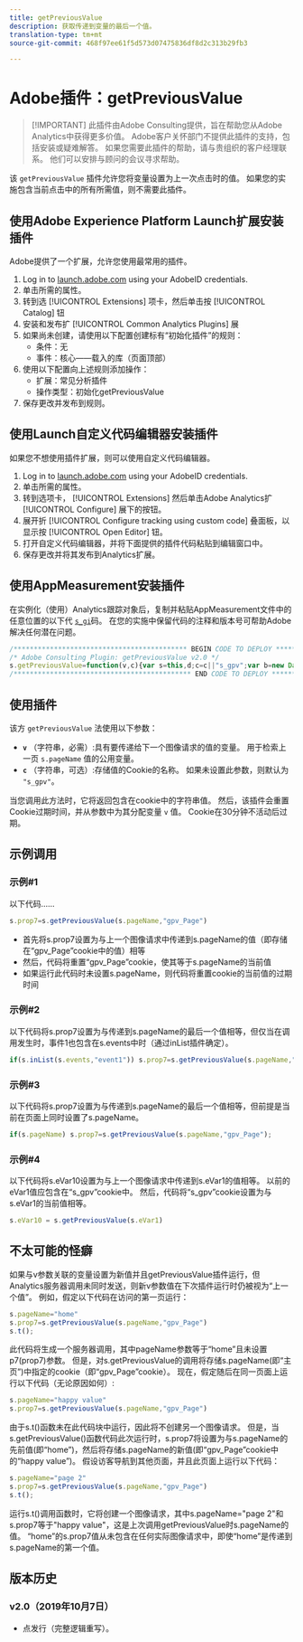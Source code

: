 ```yaml
---
title: getPreviousValue
description: 获取传递到变量的最后一个值。
translation-type: tm+mt
source-git-commit: 468f97ee61f5d573d07475836df8d2c313b29fb3

---
```



# Adobe插件：getPreviousValue

> [!IMPORTANT] 此插件由Adobe Consulting提供，旨在帮助您从Adobe Analytics中获得更多价值。 Adobe客户关怀部门不提供此插件的支持，包括安装或疑难解答。 如果您需要此插件的帮助，请与贵组织的客户经理联系。 他们可以安排与顾问的会议寻求帮助。

该 `getPreviousValue` 插件允许您将变量设置为上一次点击时的值。 如果您的实施包含当前点击中的所有所需值，则不需要此插件。

## 使用Adobe Experience Platform Launch扩展安装插件

Adobe提供了一个扩展，允许您使用最常用的插件。

1. Log in to [launch.adobe.com](https://launch.adobe.com) using your AdobeID credentials.
1. 单击所需的属性。
1. 转到选 [!UICONTROL Extensions] 项卡，然后单击按 [!UICONTROL Catalog] 钮
1. 安装和发布扩 [!UICONTROL Common Analytics Plugins] 展
1. 如果尚未创建，请使用以下配置创建标有“初始化插件”的规则：
   * 条件：无
   * 事件：核心——载入的库（页面顶部）
1. 使用以下配置向上述规则添加操作：
   * 扩展：常见分析插件
   * 操作类型：初始化getPreviousValue
1. 保存更改并发布到规则。

## 使用Launch自定义代码编辑器安装插件

如果您不想使用插件扩展，则可以使用自定义代码编辑器。

1. Log in to [launch.adobe.com](https://launch.adobe.com) using your AdobeID credentials.
1. 单击所需的属性。
1. 转到选项卡， [!UICONTROL Extensions] 然后单击Adobe Analytics扩 [!UICONTROL Configure] 展下的按钮。
1. 展开折 [!UICONTROL Configure tracking using custom code] 叠面板，以显示按 [!UICONTROL Open Editor] 钮。
1. 打开自定义代码编辑器，并将下面提供的插件代码粘贴到编辑窗口中。
1. 保存更改并将其发布到Analytics扩展。

## 使用AppMeasurement安装插件

在实例化（使用）Analytics跟踪对象后，复制并粘贴AppMeasurement文件中的任意位置的以下代 [`s_gi`](../functions/s-gi.md)码。 在您的实施中保留代码的注释和版本号可帮助Adobe解决任何潜在问题。

```js
/******************************************* BEGIN CODE TO DEPLOY *******************************************/
/* Adobe Consulting Plugin: getPreviousValue v2.0 */
s.getPreviousValue=function(v,c){var s=this,d;c=c||"s_gpv";var b=new Date;b.setTime(b.getTime()+18E5);s.c_r(c)&&(d=s.c_r(c)); v?s.c_w(c,v,b):s.c_w(c,d,b);return d};
/******************************************** END CODE TO DEPLOY ********************************************/
```

## 使用插件

该方 `getPreviousValue` 法使用以下参数：

* **`v`** （字符串，必需）:具有要传递给下一个图像请求的值的变量。 用于检索上一页 `s.pageName` 值的公用变量。
* **`c`** （字符串，可选）:存储值的Cookie的名称。  如果未设置此参数，则默认为 `"s_gpv"`。

当您调用此方法时，它将返回包含在cookie中的字符串值。 然后，该插件会重置Cookie过期时间，并从参数中为其分配变量 `v` 值。 Cookie在30分钟不活动后过期。

## 示例调用

### 示例#1

以下代码……

```js
s.prop7=s.getPreviousValue(s.pageName,"gpv_Page")
```

* 首先将s.prop7设置为与上一个图像请求中传递到s.pageName的值（即存储在“gpv_Page”cookie中的值）相等
* 然后，代码将重置“gpv_Page”cookie，使其等于s.pageName的当前值
* 如果运行此代码时未设置s.pageName，则代码将重置cookie的当前值的过期时间

### 示例#2

以下代码将s.prop7设置为与传递到s.pageName的最后一个值相等，但仅当在调用发生时，事件1也包含在s.events中时（通过inList插件确定）。

```js
if(s.inList(s.events,"event1")) s.prop7=s.getPreviousValue(s.pageName,"gpv_Page");
```

### 示例#3

以下代码将s.prop7设置为与传递到s.pageName的最后一个值相等，但前提是当前在页面上同时设置了s.pageName。

```js
if(s.pageName) s.prop7=s.getPreviousValue(s.pageName,"gpv_Page");
```

### 示例#4

以下代码将s.eVar10设置为与上一个图像请求中传递到s.eVar1的值相等。   以前的eVar1值应包含在“s_gpv”cookie中。  然后，代码将“s_gpv”cookie设置为与s.eVar1的当前值相等。

```js
s.eVar10 = s.getPreviousValue(s.eVar1)
```

## 不太可能的怪癖

如果与v参数关联的变量设置为新值并且getPreviousValue插件运行，但Analytics服务器调用未同时发送，则新v参数值在下次插件运行时仍被视为“上一个值”。
例如，假定以下代码在访问的第一页运行：

```js
s.pageName="home"
s.prop7=s.getPreviousValue(s.pageName,"gpv_Page")
s.t();
```

此代码将生成一个服务器调用，其中pageName参数等于“home”且未设置p7(prop7)参数。  但是，对s.getPreviousValue的调用将存储s.pageName(即“主页”)中指定的cookie（即“gpv_Page”cookie）。
现在，假定随后在同一页面上运行以下代码（无论原因如何）:

```js
s.pageName="happy value"
s.prop7=s.getPreviousValue(s.pageName,"gpv_Page")
```

由于s.t()函数未在此代码块中运行，因此将不创建另一个图像请求。  但是，当s.getPreviousValue()函数代码此次运行时，s.prop7将设置为与s.pageName的先前值(即“home”)，然后将存储s.pageName的新值(即“gpv_Page”cookie中的“happy value”)。
假设访客导航到其他页面，并且此页面上运行以下代码：

```js
s.pageName="page 2"
s.prop7=s.getPreviousValue(s.pageName,"gpv_Page")
s.t();
```

运行s.t()调用函数时，它将创建一个图像请求，其中s.pageName=&quot;page 2&quot;和s.prop7等于&quot;happy value&quot;，这是上次调用getPreviousValue时s.pageName的值。   “home”的s.prop7值从未包含在任何实际图像请求中，即使“home”是传递到s.pageName的第一个值。

## 版本历史

### v2.0（2019年10月7日）

* 点发行（完整逻辑重写）。
